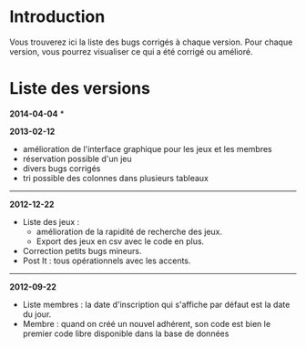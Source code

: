 # Introduction #
Vous trouverez ici la liste des bugs corrigés à chaque version.
Pour chaque version, vous pourrez visualiser ce qui a été corrigé ou amélioré.


# Liste des versions #

**2014-04-04**
  * 

**2013-02-12**
  * amélioration de l'interface graphique pour les jeux et les membres
  * réservation possible d'un jeu
  * divers bugs corrigés
  * tri possible des colonnes dans plusieurs tableaux

---

**2012-12-22**
  * Liste des jeux :
    * amélioration de la rapidité de recherche des jeux.
    * Export des jeux en csv avec le code en plus.
  * Correction petits bugs mineurs.
  * Post It : tous opérationnels avec les accents.

---

**2012-09-22**
  * Liste membres : la date d'inscription qui s'affiche par défaut est la date du jour.
  * Membre : quand on créé un nouvel adhérent, son code est bien le premier code libre disponible dans la base de données